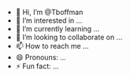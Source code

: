 - 👋 Hi, I’m @Tboffman
- 👀 I’m interested in ...
- 🌱 I’m currently learning ...
- 💞️ I’m looking to collaborate on ...
- 📫 How to reach me ...
- 😄 Pronouns: ...
- ⚡ Fun fact: ...

<!---
Tboffman/Tboffman is a ✨ special ✨ repository because its `README.md` (this file) appears on your GitHub profile.
You can click the Preview link to take a look at your changes.
--->
